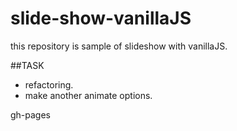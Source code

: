 # slide-show-vanillaJS
this repository is sample of slideshow with vanillaJS.

##TASK
- refactoring.
- make another animate options.

gh-pages
